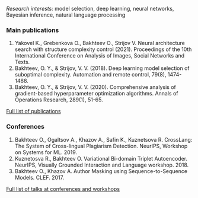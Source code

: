 *Research interests:* model selection, deep learning, neural networks, Bayesian inference, natural language processing 

### Main publications
1. Yakovel K., Grebenkova O., Bakhteev O., Strijov V. Neural architecture search with structure complexity control (2021). Proceedings of the 10th International Conference on Analysis of Images, Social Networks and Texts.
2. Bakhteev, O. Y., & Strijov, V. V. (2018). Deep learning model selection of suboptimal complexity. Automation and remote control, 79(8), 1474-1488.
3. Bakhteev, O. Y., & Strijov, V. V. (2020). Comprehensive analysis of gradient-based hyperparameter optimization algorithms. Annals of Operations Research, 289(1), 51-65.

[Full list of publications](https://bahleg.github.io/publications_en) 

### Conferences
1. Bakhteev O., Ogaltsov A., Khazov A., Safin K., Kuznetsova R. CrossLang: The System of Cross-lingual Plagiarism Detection. NeurIPS, Workshop on Systems for ML. 2019.
2. Kuznetosva R., Bakhteev O. Variational Bi-domain Triplet Autoencoder. NeurIPS, Visually Grounded Interaction and Language workshop. 2018.
3. Bakhteev O., Khazov A. Author Masking using Sequence-to-Sequence Models. CLEF. 2017.

[Full list of talks at conferences and workshops](https://bahleg.github.io/publications_en#talks)


